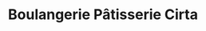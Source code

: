 ---
title: "Boulangerie Pâtisserie Cirta"
url: /nice/boulangerie-patisserie-cirta/
shop: Bäckerei
---